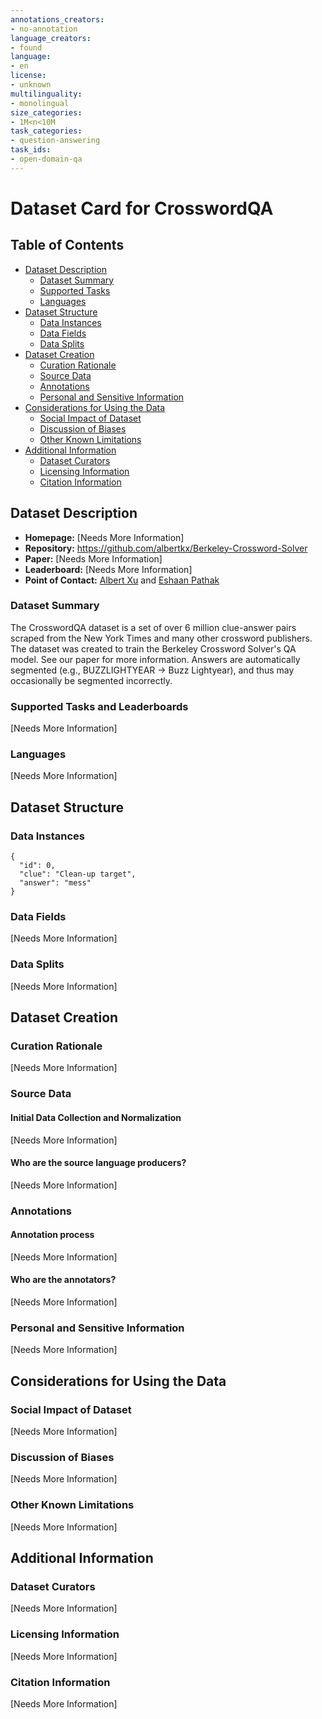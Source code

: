 ```yaml
---
annotations_creators:
- no-annotation
language_creators:
- found
language:
- en
license:
- unknown
multilinguality:
- monolingual
size_categories:
- 1M<n<10M
task_categories:
- question-answering
task_ids:
- open-domain-qa
---
```


# Dataset Card for CrosswordQA

## Table of Contents
- [Dataset Description](#dataset-description)
  - [Dataset Summary](#dataset-summary)
  - [Supported Tasks](#supported-tasks-and-leaderboards)
  - [Languages](#languages)
- [Dataset Structure](#dataset-structure)
  - [Data Instances](#data-instances)
  - [Data Fields](#data-instances)
  - [Data Splits](#data-instances)
- [Dataset Creation](#dataset-creation)
  - [Curation Rationale](#curation-rationale)
  - [Source Data](#source-data)
  - [Annotations](#annotations)
  - [Personal and Sensitive Information](#personal-and-sensitive-information)
- [Considerations for Using the Data](#considerations-for-using-the-data)
  - [Social Impact of Dataset](#social-impact-of-dataset)
  - [Discussion of Biases](#discussion-of-biases)
  - [Other Known Limitations](#other-known-limitations)
- [Additional Information](#additional-information)
  - [Dataset Curators](#dataset-curators)
  - [Licensing Information](#licensing-information)
  - [Citation Information](#citation-information)

## Dataset Description

- **Homepage:** [Needs More Information]
- **Repository:** https://github.com/albertkx/Berkeley-Crossword-Solver
- **Paper:** [Needs More Information]
- **Leaderboard:** [Needs More Information]
- **Point of Contact:** [Albert Xu](mailto:albertxu@usc.edu) and [Eshaan Pathak](mailto:eshaanpathak@berkeley.edu)

### Dataset Summary

The CrosswordQA dataset is a set of over 6 million clue-answer pairs scraped from the New York Times and many other crossword publishers. The dataset was created to train the Berkeley Crossword Solver's QA model. See our paper for more information. Answers are automatically segmented (e.g., BUZZLIGHTYEAR -> Buzz Lightyear), and thus may occasionally be segmented incorrectly.

### Supported Tasks and Leaderboards

[Needs More Information]

### Languages

[Needs More Information]

## Dataset Structure

### Data Instances

```
{
  "id": 0,
  "clue": "Clean-up target",
  "answer": "mess"
}
```

### Data Fields

[Needs More Information]

### Data Splits

[Needs More Information]

## Dataset Creation

### Curation Rationale

[Needs More Information]

### Source Data

#### Initial Data Collection and Normalization

[Needs More Information]

#### Who are the source language producers?

[Needs More Information]

### Annotations

#### Annotation process

[Needs More Information]

#### Who are the annotators?

[Needs More Information]

### Personal and Sensitive Information

[Needs More Information]

## Considerations for Using the Data

### Social Impact of Dataset

[Needs More Information]

### Discussion of Biases

[Needs More Information]

### Other Known Limitations

[Needs More Information]

## Additional Information

### Dataset Curators

[Needs More Information]

### Licensing Information

[Needs More Information]

### Citation Information

[Needs More Information]